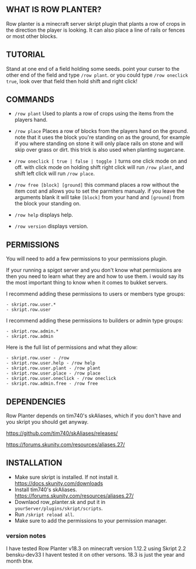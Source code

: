 ## WHAT IS ROW PLANTER?

Row planter is a minecraft server skript plugin that plants a row of crops in the direction the player is looking. It can also place a line of rails or fences or most other blocks.

## TUTORIAL

Stand at one end of a field holding some seeds. point your curser to the other end of the field and type `/row plant`. or you could type `/row oneclick true`, look over that field then hold shift and right click!

## COMMANDS

* `/row plant` Used to plants a row of crops using the items from the players hand.

* `/row place` Places a row of blocks from the players hand on the ground. note that it uses the block you're standing on as the ground, for example if you where standing on stone it will only place rails on stone and will skip over grass or dirt. this trick is also used when planting sugarcane.

* `/row oneclick [ true | false | toggle ]` turns one click mode on and off. with click mode on holding shift right click will run `/row plant`, and shift left click will run `/row place`.

* `/row free [block] [ground]` this command places a row without the item cost and allows you to set the parmiters manualy. if you leave the arguments blank it will take `[block]` from your hand and `[ground]` from the block your standing on.

* `/row help` displays help.

* `/row version` displays version.

## PERMISSIONS

You will need to add a few permissions to your permissions plugin.

If your running a spigot server and you don't know what permissions are then you need to learn what they are and how to use them. i would say its the most important thing to know when it comes to bukket servers.
 
I recommend adding these permissions to users or members type groups:
```
- skript.row.user.*
- skript.row.user
```
I recommend adding these permissions to builders or admin type groups:
```
- skript.row.admin.*
- skript.row.admin
```
Here is the full list of permissions and what they allow:
```
- skript.row.user - /row
- skript.row.user.help - /row help
- skript.row.user.plant - /row plant
- skript.row.user.place - /row place
- skript.row.user.oneclick - /row oneclick
- skript.row.admin.free - /row free
```
## DEPENDENCIES

Row Planter depends on tim740's skAliases, which if you don't have and you skript you should get anyway.

https://github.com/tim740/skAliases/releases/

https://forums.skunity.com/resources/aliases.27/

## INSTALLATION

* Make sure skript is installed. If not install it. https://docs.skunity.com/downloads
* Install tim740's skAliases. https://forums.skunity.com/resources/aliases.27/
* Downlaod row_planter.sk and put it in `yourServer/plugins/skript/scripts`.
* Run `/skript reload all`.
* Make sure to add the permissions to your permission manager.

### version notes

I have tested Row Planter v18.3 on minecraft version 1.12.2 using Skript 2.2 bensku-dev33 I havent tested it on other versons. 18.3 is just the year and month btw.
